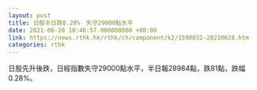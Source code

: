 ```yaml
---
layout: post
title: 日股半日跌0.28%　失守29000點水平
date: 2021-06-28 10:46:57.000000000 +08:00
link: https://news.rthk.hk/rthk/ch/component/k2/1598032-20210628.htm
categories: rthk
---
```


日股先升後跌，日經指數失守29000點水平，半日報28984點，跌81點，跌幅0.28%。
